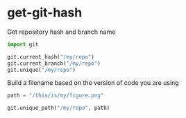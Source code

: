 get-git-hash
============

Get repository hash and branch name

```python
import git

git.current_hash("/my/repo")
git.current_branch("/my/repo")
git.unique("/my/repo")
```

Build a filename based on the version of code you are using

```python
path = "/this/is/my/figure.png"

git.unique_path("/my/repo", path)
```
